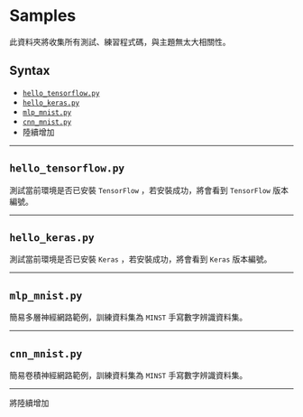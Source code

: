 <h1>Samples</h1>

此資料夾將收集所有測試、練習程式碼，與主題無太大相關性。

<h2>Syntax</h2>

* [<code>hello_tensorflow.py</code>](#hello_tensorflow_py)
* [<code>hello_keras.py</code>](#hello_keras_py)
* [<code>mlp_mnist.py</code>](#mlp_mnist)
* [<code>cnn_mnist.py</code>](#cnn_mnist)
* 陸續增加

* * *

<h2 id="hello_tensorflow_py"><code>hello_tensorflow.py</code></h2>

測試當前環境是否已安裝 <code>TensorFlow</code> ，若安裝成功，將會看到 <code>TensorFlow</code> 版本編號。

* * *

<h2 id="hello_keras_py"><code>hello_keras.py</code></h2>

測試當前環境是否已安裝 <code>Keras</code> ，若安裝成功，將會看到 <code>Keras</code> 版本編號。

* * *

<h2 id="mlp_mnist"><code>mlp_mnist.py</code></h2>

簡易多層神經網路範例，訓練資料集為 <code>MINST</code> 手寫數字辨識資料集。

* * *

<h2 id="cnn_mnist"><code>cnn_mnist.py</code></h2>

簡易卷積神經網路範例，訓練資料集為 <code>MINST</code> 手寫數字辨識資料集。

* * *

將陸續增加
